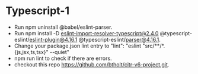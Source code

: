 # Typescript-1
- Run npm uninstall @babel/eslint-parser.
- Run npm install -D eslint-import-resolver-typescript@2.4.0 @typescript-eslint/eslint-plugin@4.16.1 @typescript-eslint/parser@4.16.1.
- Change your package.json lint entry to "lint": "eslint \"src/**/*.{js,jsx,ts,tsx}\" --quiet"
- npm run lint to check if there are errors.
- checkout this repo https://github.com/btholt/citr-v6-project.git.

